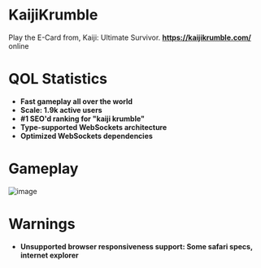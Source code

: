 # KaijiKrumble

Play the E-Card from, Kaiji: Ultimate Survivor. <b>https://kaijikrumble.com/</b> online

# QOL Statistics

<ul>
  <li><b>Fast gameplay all over the world</b></li>
  <li><b>Scale: 1.9k active users</b></li>
  <li><b>#1 SEO'd ranking for "kaiji krumble"</b></li>
  <li><b>Type-supported WebSockets architecture</b></li>
  <li><b>Optimized WebSockets dependencies</b></li>
</ul>

# Gameplay

![image](https://user-images.githubusercontent.com/69024184/186688582-610d0b59-ea95-422d-9542-f61b0f5d6b90.png)

# Warnings

<ul>
  <li><strong>Unsupported browser responsiveness support: Some safari specs, internet explorer</strong></li>
</ul>
